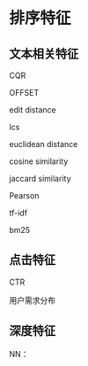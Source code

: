 # 排序特征

## 文本相关特征

CQR

OFFSET

edit distance

lcs

euclidean distance

cosine similarity

jaccard similarity

Pearson

tf-idf

bm25

## 点击特征

CTR

用户需求分布



## 深度特征

NN： 

